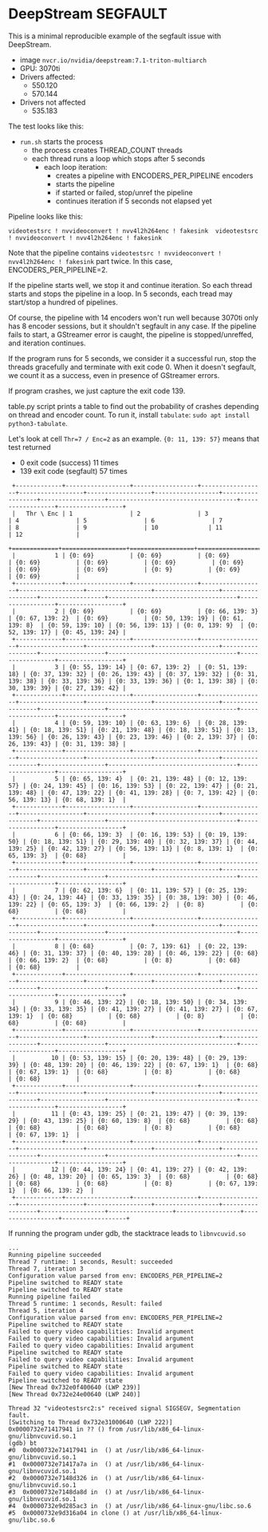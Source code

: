 # DeepStream SEGFAULT

This is a minimal reproducible example of the segfault issue with DeepStream.

- image `nvcr.io/nvidia/deepstream:7.1-triton-multiarch`
- GPU: 3070ti
- Drivers affected:
  - 550.120
  - 570.144
- Drivers not affected
  - 535.183

The test looks like this:
- `run.sh` starts the process
    - the process creates THREAD_COUNT threads
    - each thread runs a loop which stops after 5 seconds
        - each loop iteration:
            - creates a pipeline with ENCODERS_PER_PIPELINE encoders
            - starts the pipeline
            - if started or failed, stop/unref the pipeline
            - continues iteration if 5 seconds not elapsed yet

Pipeline looks like this:

```
videotestsrc ! nvvideoconvert ! nvv4l2h264enc ! fakesink  videotestsrc ! nvvideoconvert ! nvv4l2h264enc ! fakesink
```

Note that the pipeline contains `videotestsrc ! nvvideoconvert ! nvv4l2h264enc ! fakesink` part twice. In this case, ENCODERS_PER_PIPELINE=2.

If the pipeline starts well, we stop it and continue iteration.
So each thread starts and stops the pipeline in a loop.
In 5 seconds, each tread may start/stop a hundred of pipelines.

Of course, the pipeline with 14 encoders won't run well because 3070ti only has 8 encoder sessions, but it shouldn't segfault in any case.
If the pipeline fails to start, a GStreamer error is caught, the pipeline is stopped/unreffed, and iteration continues.

If the program runs for 5 seconds, we consider it a successful run, stop the threads gracefully and terminate with exit code 0.
When it doesn't segfault, we count it as a success, even in presence of GStreamer errors.

If program crashes, we just capture the exit code 139.

table.py script prints a table to find out the probability of crashes depending on thread and encoder count. To run it, install `tabulate`: `sudo apt install python3-tabulate`.

Let's look at cell `Thr=7 / Enc=2` as an example. `{0: 11, 139: 57}` means that test returned
  - 0 exit code (success) 11 times
  - 139 exit code (segfault) 57 times

```
 +-------------+------------------+------------------+------------------+------------------+------------------+------------------+------------------+------------------+------------------------------------+------------------+------------------+
 |   Thr \ Enc | 1                | 2                | 3                | 4                | 5                | 6                | 7                | 8                | 9                | 10              | 11               | 12               |
 +=============+==================+==================+==================+==================+==================+==================+==================+==================+====================================+==================+==================+
 |           1 | {0: 69}          | {0: 69}          | {0: 69}          | {0: 69}          | {0: 69}          | {0: 69}          | {0: 69}          | {0: 69}          | {0: 69}          | {0: 9}          | {0: 69}          | {0: 69}          |
 +-------------+------------------+------------------+------------------+------------------+------------------+------------------+------------------+------------------+------------------------------------+------------------+------------------+
 |           2 | {0: 69}          | {0: 69}          | {0: 66, 139: 3}  | {0: 67, 139: 2}  | {0: 69}          | {0: 50, 139: 19} | {0: 61, 139: 8}  | {0: 59, 139: 10} | {0: 56, 139: 13} | {0: 0, 139: 9}  | {0: 52, 139: 17} | {0: 45, 139: 24} |
 +-------------+------------------+------------------+------------------+------------------+------------------+------------------+------------------+------------------+------------------------------------+------------------+------------------+
 |           3 | {0: 55, 139: 14} | {0: 67, 139: 2}  | {0: 51, 139: 18} | {0: 37, 139: 32} | {0: 26, 139: 43} | {0: 37, 139: 32} | {0: 31, 139: 38} | {0: 33, 139: 36} | {0: 33, 139: 36} | {0: 1, 139: 38} | {0: 30, 139: 39} | {0: 27, 139: 42} |
 +-------------+------------------+------------------+------------------+------------------+------------------+------------------+------------------+------------------+------------------------------------+------------------+------------------+
 |           4 | {0: 59, 139: 10} | {0: 63, 139: 6}  | {0: 28, 139: 41} | {0: 18, 139: 51} | {0: 21, 139: 48} | {0: 18, 139: 51} | {0: 13, 139: 56} | {0: 26, 139: 43} | {0: 23, 139: 46} | {0: 2, 139: 37} | {0: 26, 139: 43} | {0: 31, 139: 38} |
 +-------------+------------------+------------------+------------------+------------------+------------------+------------------+------------------+------------------+------------------------------------+------------------+------------------+
 |           5 | {0: 65, 139: 4}  | {0: 21, 139: 48} | {0: 12, 139: 57} | {0: 24, 139: 45} | {0: 16, 139: 53} | {0: 22, 139: 47} | {0: 21, 139: 48} | {0: 47, 139: 22} | {0: 41, 139: 28} | {0: 7, 139: 42} | {0: 56, 139: 13} | {0: 68, 139: 1}  |
 +-------------+------------------+------------------+------------------+------------------+------------------+------------------+------------------+------------------+------------------------------------+------------------+------------------+
 |           6 | {0: 66, 139: 3}  | {0: 16, 139: 53} | {0: 19, 139: 50} | {0: 18, 139: 51} | {0: 29, 139: 40} | {0: 32, 139: 37} | {0: 44, 139: 25} | {0: 42, 139: 27} | {0: 56, 139: 13} | {0: 8, 139: 1}  | {0: 65, 139: 3}  | {0: 68}          |
 +-------------+------------------+------------------+------------------+------------------+------------------+------------------+------------------+------------------+------------------------------------+------------------+------------------+
 |           7 | {0: 62, 139: 6}  | {0: 11, 139: 57} | {0: 25, 139: 43} | {0: 24, 139: 44} | {0: 33, 139: 35} | {0: 38, 139: 30} | {0: 46, 139: 22} | {0: 65, 139: 3}  | {0: 66, 139: 2}  | {0: 8}          | {0: 68}          | {0: 68}          |
 +-------------+------------------+------------------+------------------+------------------+------------------+------------------+------------------+------------------+------------------------------------+------------------+------------------+
 |           8 | {0: 68}          | {0: 7, 139: 61}  | {0: 22, 139: 46} | {0: 31, 139: 37} | {0: 40, 139: 28} | {0: 46, 139: 22} | {0: 68}          | {0: 66, 139: 2}  | {0: 68}          | {0: 8}          | {0: 68}          | {0: 68}          |
 +-------------+------------------+------------------+------------------+------------------+------------------+------------------+------------------+------------------+------------------------------------+------------------+------------------+
 |           9 | {0: 46, 139: 22} | {0: 18, 139: 50} | {0: 34, 139: 34} | {0: 33, 139: 35} | {0: 41, 139: 27} | {0: 41, 139: 27} | {0: 67, 139: 1}  | {0: 68}          | {0: 68}          | {0: 8}          | {0: 68}          | {0: 68}          |
 +-------------+------------------+------------------+------------------+------------------+------------------+------------------+------------------+------------------+------------------------------------+------------------+------------------+
 |          10 | {0: 53, 139: 15} | {0: 20, 139: 48} | {0: 29, 139: 39} | {0: 48, 139: 20} | {0: 46, 139: 22} | {0: 67, 139: 1}  | {0: 68}          | {0: 67, 139: 1}  | {0: 68}          | {0: 8}          | {0: 68}          | {0: 68}          |
 +-------------+------------------+------------------+------------------+------------------+------------------+------------------+------------------+------------------+------------------------------------+------------------+------------------+
 |          11 | {0: 43, 139: 25} | {0: 21, 139: 47} | {0: 39, 139: 29} | {0: 43, 139: 25} | {0: 60, 139: 8}  | {0: 68}          | {0: 68}          | {0: 68}          | {0: 68}          | {0: 8}          | {0: 68}          | {0: 67, 139: 1}  |
 +-------------+------------------+------------------+------------------+------------------+------------------+------------------+------------------+------------------+------------------------------------+------------------+------------------+
 |          12 | {0: 44, 139: 24} | {0: 41, 139: 27} | {0: 42, 139: 26} | {0: 48, 139: 20} | {0: 65, 139: 3}  | {0: 68}          | {0: 68}          | {0: 68}          | {0: 68}          | {0: 8}          | {0: 67, 139: 1}  | {0: 66, 139: 2}  |
 +-------------+------------------+------------------+------------------+------------------+------------------+------------------+------------------+------------------+------------------+------------------+------------------+------------------+
```

If running the program under gdb, the stacktrace leads to `libnvcuvid.so`

```
...
Running pipeline succeeded
Thread 7 runtime: 1 seconds, Result: succeeded
Thread 7, iteration 3
Configuration value parsed from env: ENCODERS_PER_PIPELINE=2
Pipeline switched to READY state
Pipeline switched to READY state
Running pipeline failed
Thread 5 runtime: 1 seconds, Result: failed
Thread 5, iteration 4
Configuration value parsed from env: ENCODERS_PER_PIPELINE=2
Pipeline switched to READY state
Failed to query video capabilities: Invalid argument
Failed to query video capabilities: Invalid argument
Failed to query video capabilities: Invalid argument
Pipeline switched to READY state
Failed to query video capabilities: Invalid argument
Pipeline switched to READY state
Failed to query video capabilities: Invalid argument
Pipeline switched to READY state
[New Thread 0x732e0f400640 (LWP 239)]
[New Thread 0x732e24e00640 (LWP 240)]

Thread 32 "videotestsrc2:s" received signal SIGSEGV, Segmentation fault.
[Switching to Thread 0x732e31000640 (LWP 222)]
0x0000732e71417941 in ?? () from /usr/lib/x86_64-linux-gnu/libnvcuvid.so.1
(gdb) bt
#0  0x0000732e71417941 in  () at /usr/lib/x86_64-linux-gnu/libnvcuvid.so.1
#1  0x0000732e71417a7a in  () at /usr/lib/x86_64-linux-gnu/libnvcuvid.so.1
#2  0x0000732e7148d326 in  () at /usr/lib/x86_64-linux-gnu/libnvcuvid.so.1
#3  0x0000732e7148da8d in  () at /usr/lib/x86_64-linux-gnu/libnvcuvid.so.1
#4  0x0000732e9d285ac3 in  () at /usr/lib/x86_64-linux-gnu/libc.so.6
#5  0x0000732e9d316a04 in clone () at /usr/lib/x86_64-linux-gnu/libc.so.6
```
